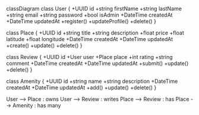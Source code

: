 classDiagram
class User {
    +UUID id
    +string firstName
    +string lastName
    +string email
    +string password
    +bool isAdmin
    +DateTime createdAt
    +DateTime updatedAt
    +register()
    +updateProfile()
    +delete()
}

class Place {
    +UUID id
    +string title
    +string description
    +float price
    +float latitude
    +float longitude
    +DateTime createdAt
    +DateTime updatedAt
    +create()
    +update()
    +delete()
}

class Review {
    +UUID id
    +User user
    +Place place
    +int rating
    +string comment
    +DateTime createdAt
    +DateTime updatedAt
    +submit()
    +update()
    +delete()
}

class Amenity {
    +UUID id
    +string name
    +string description
    +DateTime createdAt
    +DateTime updatedAt
    +add()
    +update()
    +delete()
}

User --> Place : owns
User --> Review : writes
Place --> Review : has
Place --> Amenity : has many